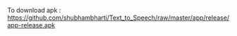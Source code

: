 To download apk : https://github.com/shubhambharti/Text_to_Speech/raw/master/app/release/app-release.apk
